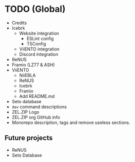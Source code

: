 # TODO (Global)

- Credits
- Icebrk
  - Website integration
    - ESLint config
    - TSConfig
  - ViiENTO integration
  - Discord integration
- ReNUS
- Framio (LZ77 & ASH)
- ViiENTO
  - NiiEBLA
  - ReNUS
  - Icebrk
  - Framio
  - Add README.md
- Seto database
- `dev` command descriptions
- ZEL.ZIP Logo
- ZEL.ZIP org GitHub info
- Monorepo description, tags and remove useless sections.

## Future projects

- ReNUS
- Seto Database
